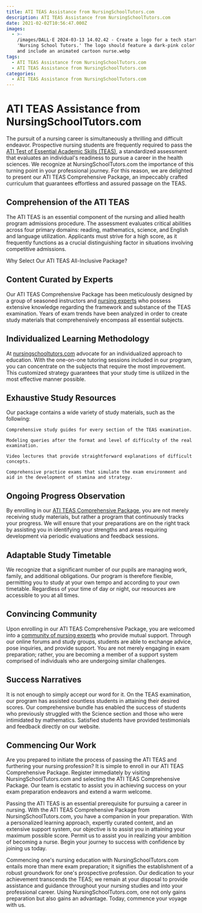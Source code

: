 ```yaml
---
title: ATI TEAS Assistance from NursingSchoolTutors.com
description: ATI TEAS Assistance from NursingSchoolTutors.com
date: 2021-02-02T10:56:47.000Z
images:
  - >-
    /images/DALL·E 2024-03-13 14.02.42 - Create a logo for a tech startup named
    'Nursing School Tutors.' The logo should feature a dark-pink color scheme
    and include an animated cartoon nurse.webp
tags:
  - ATI TEAS Assistance from NursingSchoolTutors.com
  - ATI TEAS Assistance from NursingSchoolTutors.com
categories:
  - ATI TEAS Assistance from NursingSchoolTutors.com
---
```


# ATI TEAS Assistance from NursingSchoolTutors.com

The pursuit of a nursing career is simultaneously a thrilling and difficult endeavor. Prospective nursing students are frequently required to pass the [ATI Test of Essential Academic Skills (TEAS)](https://www.atitesting.com/teas "ATI TEAS prep"), a standardized assessment that evaluates an individual's readiness to pursue a career in the health sciences. We recognize at NursingSchoolTutors.com the importance of this turning point in your professional journey. For this reason, we are delighted to present our ATI TEAS Comprehensive Package, an impeccably crafted curriculum that guarantees effortless and assured passage on the TEAS.

## Comprehension of the ATI TEAS

The ATI TEAS is an essential component of the nursing and allied health program admissions procedure. The assessment evaluates critical abilities across four primary domains: reading, mathematics, science, and English and language utilization. Applicants must strive for a high score, as it frequently functions as a crucial distinguishing factor in situations involving competitive admissions.

Why Select Our ATI TEAS All-Inclusive Package?

## Content Curated by Experts

Our ATI TEAS Comprehensive Package has been meticulously designed by a group of seasoned instructors and [nursing experts](https://nursingschooltutors.com/ "Nursing Experts") who possess extensive knowledge regarding the framework and substance of the TEAS examination. Years of exam trends have been analyzed in order to create study materials that comprehensively encompass all essential subjects.

## Individualized Learning Methodology

At [nursingschooltutors.com](https://nursingschooltutors.com/ "Nursing experts") advocate for an individualized approach to education. With the one-on-one tutoring sessions included in our program, you can concentrate on the subjects that require the most improvement. This customized strategy guarantees that your study time is utilized in the most effective manner possible.

## Exhaustive Study Resources

Our package contains a wide variety of study materials, such as the following:

```
Comprehensive study guides for every section of the TEAS examination.

Modeling queries after the format and level of difficulty of the real examination.

Video lectures that provide straightforward explanations of difficult concepts.

Comprehensive practice exams that simulate the exam environment and aid in the development of stamina and strategy.
```

## Ongoing Progress Observation

By enrolling in our [ATI TEAS Comprehensive Package](https://nursingschooltutors.com/services/exam-help-service/ "Exam Help service"), you are not merely receiving study materials, but rather a program that continuously tracks your progress. We will ensure that your preparations are on the right track by assisting you in identifying your strengths and areas requiring development via periodic evaluations and feedback sessions.

## Adaptable Study Timetable

We recognize that a significant number of our pupils are managing work, family, and additional obligations. Our program is therefore flexible, permitting you to study at your own tempo and according to your own timetable. Regardless of your time of day or night, our resources are accessible to you at all times.

## Convincing Community

Upon enrolling in our ATI TEAS Comprehensive Package, you are welcomed into a [community of nursing experts](https://nursingschooltutors.com/ "Community of nursing experts") who provide mutual support. Through our online forums and study groups, students are able to exchange advice, pose inquiries, and provide support. You are not merely engaging in exam preparation; rather, you are becoming a member of a support system comprised of individuals who are undergoing similar challenges.

## Success Narratives

It is not enough to simply accept our word for it. On the TEAS examination, our program has assisted countless students in attaining their desired scores. Our comprehensive bundle has enabled the success of students who previously struggled with the Science section and those who were intimidated by mathematics. Satisfied students have provided testimonials and feedback directly on our website.

## Commencing Our Work

Are you prepared to initiate the process of passing the ATI TEAS and furthering your nursing profession? It is simple to enroll in our ATI TEAS Comprehensive Package. Register immediately by visiting NursingSchoolTutors.com and selecting the ATI TEAS Comprehensive Package. Our team is ecstatic to assist you in achieving success on your exam preparation endeavors and extend a warm welcome.

Passing the ATI TEAS is an essential prerequisite for pursuing a career in nursing. With the ATI TEAS Comprehensive Package from NursingSchoolTutors.com, you have a companion in your preparation. With a personalized learning approach, expertly curated content, and an extensive support system, our objective is to assist you in attaining your maximum possible score. Permit us to assist you in realizing your ambition of becoming a nurse. Begin your journey to success with confidence by joining us today.

Commencing one's nursing education with NursingSchoolTutors.com entails more than mere exam preparation; it signifies the establishment of a robust groundwork for one's prospective profession. Our dedication to your achievement transcends the TEAS; we remain at your disposal to provide assistance and guidance throughout your nursing studies and into your professional career. Using NursingSchoolTutors.com, one not only gains preparation but also gains an advantage. Today, commence your voyage with us.
